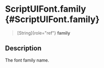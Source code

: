 ScriptUIFont.family {#ScriptUIFont.family}
===================

> [String]{role="ref"} **family**

Description
-----------

The font family name.
